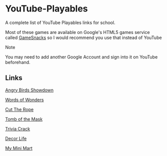 # YouTube-Playables
A complete list of YouTube Playables links for school.

Most of these games are available on Google's HTML5 games service called [GameSnacks](https://gamesnacks.com) so I would recommend you use that instead of YouTube

> [!NOTE]  
> You may need to add another Google Account and sign into it on YouTube beforehand.

## Links

[Angry Birds Showdown](https://www.youtube.com/playables/Ugkxb2gxwOZu9QDqSZymy8YWhn_NJbg2BQXH)

[Words of Wonders](https://www.youtube.com/playables/UgkxPFCtv4YicBUoaAB3qI5p2_k96YzBpj0x)

[Cut The Rope](https://www.youtube.com/playables/Ugkx2d5qQg5_Snq2mIm4BC1tyrHkdS_2daYs)

[Tomb of the Mask](https://www.youtube.com/playables/UgkxKXJt3Dp8gutdeca9P-UpEM3LLaeDffpa)

[Trivia Crack](https://www.youtube.com/playables/UgkxfKri7hfiRMnRbdGkN-SLmF6YjBPnvism)

[Decor Life](https://www.youtube.com/playables/UgkxW0zdrtok4czk5IE1sj4MTiaFk45aHfwF)

[My Mini Mart](https://www.youtube.com/playables/Ugkxto-OwJZo4rm8Xl2Nj3K403nHlYThf-sr)

